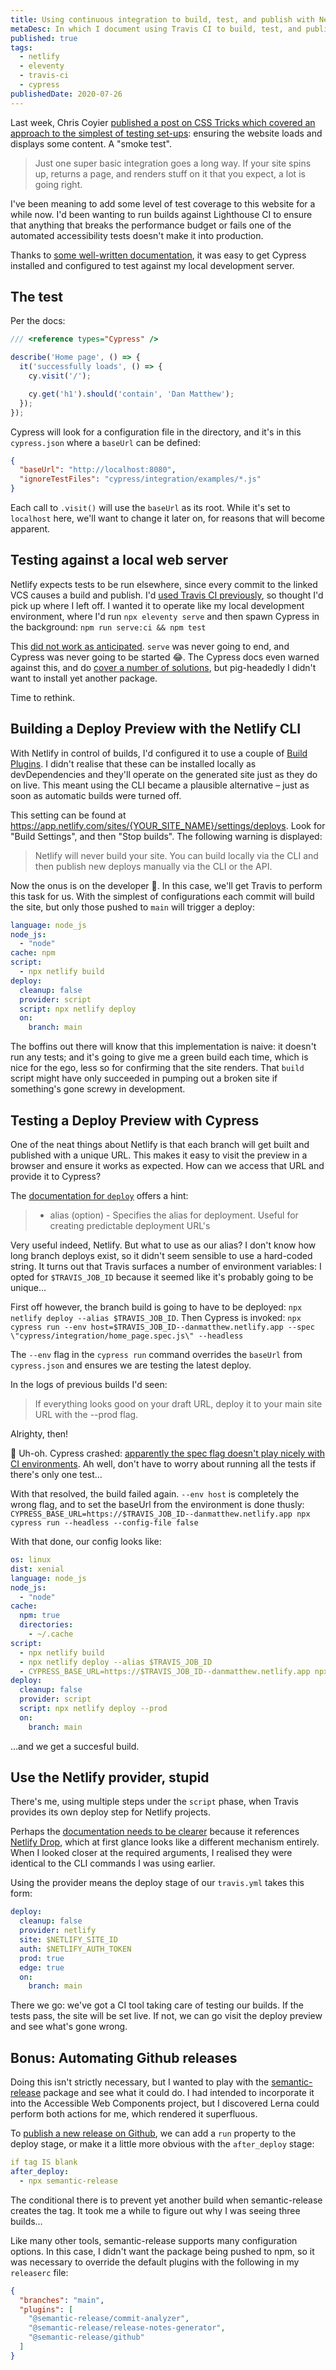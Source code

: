 ```yaml
---
title: Using continuous integration to build, test, and publish with Netlify
metaDesc: In which I document using Travis CI to build, test, and publish an eleventy-generated static site to Netlify
published: true
tags:
  - netlify
  - eleventy
  - travis-ci
  - cypress
publishedDate: 2020-07-26
---
```


Last week, Chris Coyier [published a post on CSS Tricks which covered an approach to the simplest of testing set-ups](https://css-tricks.com/develop-preview-test/): ensuring the website loads and displays some content. A "smoke test".

> Just one super basic integration goes a long way. If your site spins up, returns a page, and renders stuff on it that you expect, a lot is going right.

I've been meaning to add some level of test coverage to this website for a while now. I'd been wanting to run builds against Lighthouse CI to ensure that anything that breaks the performance budget or fails one of the automated accessibility tests doesn't make it into production.

Thanks to [some well-written documentation](https://docs.cypress.io/guides/getting-started/writing-your-first-test.html#Step-1-Visit-a-page), it was easy to get Cypress installed and configured to test against my local development server.

## The test
Per the docs:

```js
/// <reference types="Cypress" />

describe('Home page', () => {
  it('successfully loads', () => {
    cy.visit('/');

    cy.get('h1').should('contain', 'Dan Matthew');
  });
});
```

Cypress will look for a configuration file in the directory, and it's in this `cypress.json` where a `baseUrl` can be defined:

```json
{
  "baseUrl": "http://localhost:8080",
  "ignoreTestFiles": "cypress/integration/examples/*.js"
}
```

Each call to `.visit()` will use the `baseUrl` as its root. While it's set to `localhost` here, we'll want to change it later on, for reasons that will become apparent.


## Testing against a local web server

Netlify expects tests to be run elsewhere, since every commit to the linked VCS causes a build and publish. I'd [used Travis CI previously](/notes/deploying-with-travis/), so thought I'd pick up where I left off. I wanted it to operate like my local development environment, where I'd run `npx eleventy serve` and then spawn Cypress in the background: `npm run serve:ci && npm test`

This [did not work as anticipated](https://travis-ci.com/github/danielmatthew/website/builds/176151683). `serve` was never going to end, and Cypress was never going to be started 😂. The Cypress docs even warned against this, and do [cover a number of solutions](https://docs.cypress.io/guides/guides/continuous-integration.html#Solutions), but pig-headedly I didn't want to install yet another package.

Time to rethink.


## Building a Deploy Preview with the Netlify CLI

With Netlify in control of builds, I'd configured it to use a couple of [Build Plugins](https://docs.netlify.com/configure-builds/build-plugins/). I didn't realise that these can be installed locally as devDependencies and they'll operate on the generated site just as they do on live. This meant using the CLI became a plausible alternative – just as soon as automatic builds were turned off.

This setting can be found at https://app.netlify.com/sites/{YOUR_SITE_NAME}/settings/deploys. Look for "Build Settings", and then "Stop builds". The following warning is displayed:

> Netlify will never build your site. You can build locally via the CLI and then publish new deploys manually via the CLI or the API.

Now the onus is on the developer 😬. In this case, we'll get Travis to perform this task for us. With the simplest of configurations each commit will build the site, but only those pushed to `main` will trigger a deploy:


```yml
language: node_js
node_js:
  - "node"
cache: npm
script:
  - npx netlify build
deploy:
  cleanup: false
  provider: script
  script: npx netlify deploy
  on:
    branch: main
```

The boffins out there will know that this implementation is naive: it doesn't run any tests; and it's going to give me a green build each time, which is nice for the ego, less so for confirming that the site renders. That `build` script might have only succeeded in pumping out a broken site if something's gone screwy in development.

## Testing a Deploy Preview with Cypress

One of the neat things about Netlify is that each branch will get built and published with a unique URL. This makes it easy to visit the preview in a browser and ensure it works as expected. How can we access that URL and provide it to Cypress?

The [documentation for `deploy`](https://cli.netlify.com/commands/deploy) offers a hint:

> - alias (option) - Specifies the alias for deployment. Useful for creating predictable deployment URL's

Very useful indeed, Netlify. But what to use as our alias? I don't know how long branch deploys exist, so it didn't seem sensible to use a hard-coded string. It turns out that Travis surfaces a number of environment variables: I opted for `$TRAVIS_JOB_ID` because it seemed like it's probably going to be unique…

First off however, the branch build is going to have to be deployed: `npx netlify deploy --alias $TRAVIS_JOB_ID`. Then Cypress is invoked: `npx cypress run --env host=$TRAVIS_JOB_ID--danmatthew.netlify.app --spec \"cypress/integration/home_page.spec.js\" --headless`

The `--env` flag in the `cypress run` command overrides the `baseUrl` from `cypress.json` and ensures we are testing the latest deploy.

In the logs of previous builds I'd seen:

> If everything looks good on your draft URL, deploy it to your main site URL with the --prod flag.

Alrighty, then!

🚨 Uh-oh. Cypress crashed: [apparently the spec flag doesn't play nicely with CI environments](https://github.com/cypress-io/cypress/issues/3957). Ah well, don't have to worry about running all the tests if there's only one test…

With that resolved, the build failed again. `--env host` is completely the wrong flag, and to set the baseUrl from the environment is done thusly:
`CYPRESS_BASE_URL=https://$TRAVIS_JOB_ID--danmatthew.netlify.app npx cypress run --headless --config-file false`

With that done, our config looks like:

```yml
os: linux
dist: xenial
language: node_js
node_js:
  - "node"
cache:
  npm: true
  directories:
    - ~/.cache
script:
  - npx netlify build
  - npx netlify deploy --alias $TRAVIS_JOB_ID
  - CYPRESS_BASE_URL=https://$TRAVIS_JOB_ID--danmatthew.netlify.app npx cypress run --headless --config-file false
deploy:
  cleanup: false
  provider: script
  script: npx netlify deploy --prod
  on:
    branch: main
```

…and we get a succesful build.

## Use the Netlify provider, stupid
There's me, using multiple steps under the `script` phase, when Travis provides its own deploy step for Netlify projects.

Perhaps the [documentation needs to be clearer](https://docs.travis-ci.com/user/deployment-v2/#supported-providers) because it references [Netlify Drop](https://app.netlify.com/drop), which at first glance looks like a different mechanism entirely. When I looked closer at the required arguments, I realised they were identical to the CLI commands I was using earlier.

Using the provider means the deploy stage of our `travis.yml` takes this form:

```yml
deploy:
  cleanup: false
  provider: netlify
  site: $NETLIFY_SITE_ID
  auth: $NETLIFY_AUTH_TOKEN
  prod: true
  edge: true
  on:
    branch: main
```

There we go: we've got a CI tool taking care of testing our builds. If the tests pass, the site will be set live. If not, we can go visit the deploy preview and see what's gone wrong.

## Bonus: Automating Github releases
Doing this isn't strictly necessary, but I wanted to play with the [semantic-release](https://semantic-release.gitbook.io/semantic-release/) package and see what it could do. I had intended to incorporate it into the Accessible Web Components project, but I discovered Lerna could perform both actions for me, which rendered it superfluous.

To [publish a new release on Github](https://github.com/danielmatthew/website/releases), we can add a `run` property to the deploy stage, or make it a little more obvious with the `after_deploy` stage:

```yml
if tag IS blank
after_deploy:
  - npx semantic-release
```

The conditional there is to prevent yet another build when semantic-release creates the tag. It took me a while to figure out why I was seeing three builds…

Like many other tools, semantic-release supports many configuration options. In this case, I didn't want the package being pushed to npm, so it was necessary to override the default plugins with the following in my `releaserc` file:

```json
{
  "branches": "main",
  "plugins": [
    "@semantic-release/commit-analyzer",
    "@semantic-release/release-notes-generator",
    "@semantic-release/github"
  ]
}
```

